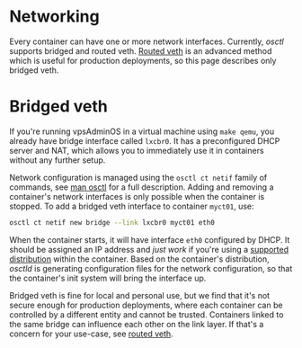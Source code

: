 # Networking
Every container can have one or more network interfaces. Currently, *osctl*
supports bridged and routed veth. [Routed veth] is an advanced method which is
useful for production deployments, so this page describes only bridged veth.

# Bridged veth
If you're running vpsAdminOS in a virtual machine using `make qemu`, you already
have bridge interface called `lxcbr0`. It has a preconfigured DHCP server
and NAT, which allows you to immediately use it in containers without any
further setup.

Network configuration is managed using the `osctl ct netif` family of commands,
see [man osctl] for a full description. Adding and removing a container's
network interfaces is only possible when the container is stopped. To add
a bridged veth interface to container `myct01`, use:

```bash
osctl ct netif new bridge --link lxcbr0 myct01 eth0
```

When the container starts, it will have interface `eth0` configured by DHCP.
It should be assigned an IP address and *just work* if you're using
a [supported distribution] within the container. Based on the container's
distribution, *osctld* is generating configuration files for the network
configuration, so that the container's init system will bring the interface up.

Bridged veth is fine for local and personal use, but we find that it's not
secure enough for production deployments, where each container can be controlled
by a different entity and cannot be trusted. Containers linked to the same bridge
can influence each other on the link layer. If that's a concern for your use-case,
see [routed veth].

[Routed veth]: ../networking/veth-routed.md
[man osctl]: https://man.vpsadminos.org/osctl/man8/osctl.8.html
[supported distribution]: ../osctld/distributions.md

